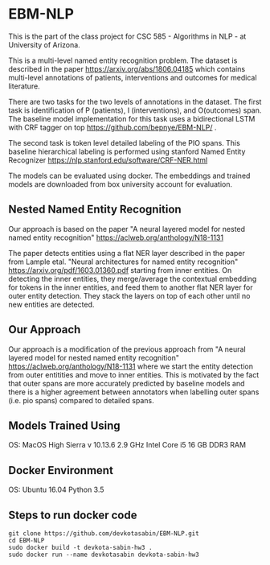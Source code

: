 # EBM-NLP

This is the part of the class project for CSC 585 - Algorithms in NLP - at University of Arizona.

This is a multi-level named entity recognition problem. The dataset is described in the paper https://arxiv.org/abs/1806.04185 which contains multi-level annotations of patients, interventions and outcomes for medical literature.

There are two tasks for the two levels of annotations in the dataset. The first task is identification of P (patients), I (interventions), and O(outcomes) span. The baseline model implementation for this task uses a bidirectional LSTM with CRF tagger on top https://github.com/bepnye/EBM-NLP/ . 

The second task is token level detailed labeling of the PIO spans. This baseline hierarchical labeling is performed using stanford Named Entity Recognizer https://nlp.stanford.edu/software/CRF-NER.html

The models can be evaluated using docker. The embeddings and trained models are downloaded from box university account for evaluation.

## Nested Named Entity Recognition
Our approach is based on the paper "A neural layered model for nested named entity recognition" https://aclweb.org/anthology/N18-1131

The paper detects entities using a flat NER layer described in the paper from Lample etal. "Neural architectures for named entity recognition" https://arxiv.org/pdf/1603.01360.pdf starting from inner entities. On detecting the inner entities, they merge/average the contextual embedding for tokens in the inner entities, and feed them to another flat NER layer for outer entity detection. They stack the layers on top of each other until no new entities are detected.

## Our Approach
Our approach is a modification of the previous approach from "A neural layered model for nested named entity recognition" https://aclweb.org/anthology/N18-1131 where we start the entity detection from outer entitities and move to inner entities.
This is motivated by the fact that outer spans are more accurately predicted by baseline models and there is a higher agreement between annotators when labelling outer spans (i.e. pio spans) compared to detailed spans.


## Models Trained Using

OS: MacOS High Sierra v 10.13.6
2.9 GHz Intel Core i5
16 GB DDR3 RAM

## Docker Environment

OS: Ubuntu 16.04
Python 3.5

## Steps to run docker code

```
git clone https://github.com/devkotasabin/EBM-NLP.git
cd EBM-NLP
sudo docker build -t devkota-sabin-hw3 .
sudo docker run --name devkotasabin devkota-sabin-hw3
```

